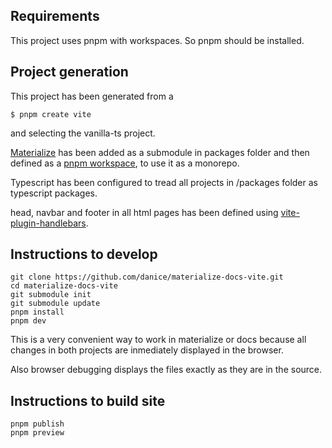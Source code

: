 ## Requirements
This project uses pnpm with workspaces. So pnpm should be installed.

## Project generation
This project has been generated from a 
```
$ pnpm create vite
```
and selecting the vanilla-ts project.

[Materialize](https://github.com/materializecss/materialize) has been added as a submodule in packages folder and then defined as a [pnpm workspace](https://pnpm.io/workspaces), to use it as a monorepo. 

Typescript has been configured to tread all projects in /packages folder as typescript packages.

head, navbar and footer in all html pages has been defined using [vite-plugin-handlebars](https://github.com/alexlafroscia/vite-plugin-handlebars).

## Instructions to develop
```
git clone https://github.com/danice/materialize-docs-vite.git
cd materialize-docs-vite
git submodule init
git submodule update
pnpm install
pnpm dev
```
This is a very convenient way to work in materialize or docs because all changes in both projects are inmediately displayed in the browser.

Also browser debugging displays the files exactly as they are in the source. 

## Instructions to build site
```
pnpm publish
pnpm preview
```



